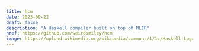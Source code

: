 ```yaml
---
title: hcm
date: 2023-09-22
draft: false
description: "A Haskell compiler built on top of MLIR"
href: https://github.com/weirdsmiley/hcm
image: https://upload.wikimedia.org/wikipedia/commons/1/1c/Haskell-Logo.svg
---
```


